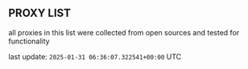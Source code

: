 ## PROXY LIST

all proxies in this list were collected from open sources and tested for functionality

last update: `2025-01-31 06:36:07.322541+00:00` UTC